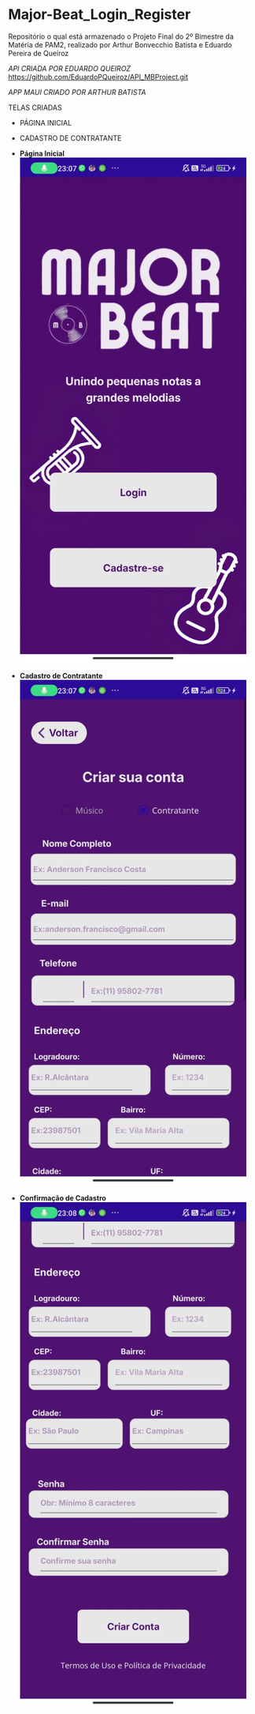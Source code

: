 # Major-Beat_Login_Register
Repositório o qual está armazenado o Projeto Final do 2º Bimestre da Matéria de PAM2, realizado por Arthur Bonvecchio Batista e Eduardo Pereira de Queiroz

*API CRIADA POR EDUARDO QUEIROZ*
https://github.com/EduardoPQueiroz/API_MBProject.git

*APP MAUI CRIADO POR ARTHUR BATISTA*

TELAS CRIADAS 

- PÁGINA INICIAL
- CADASTRO DE CONTRATANTE


- **Página Inicial**  
  ![Página Inicial](imagem_readme/inicial.jpg)

- **Cadastro de Contratante**  
  ![Cadastro](imagem_readme/cadastro1.jpg)

- **Confirmação de Cadastro**  
   ![Cadastro 2](imagem_readme/cadastro2.jpg)


